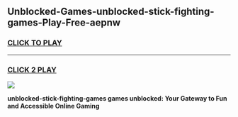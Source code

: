 
## Unblocked-Games-unblocked-stick-fighting-games-Play-Free-aepnw
<h3>
<a href="https://premium76.site?title=unblocked-stick-fighting-games&ref=18A1">CLICK TO PLAY</a></h3>
<hr>

<h3>
<a href="https://premium76.site?title=unblocked-stick-fighting-games&ref=18A1">CLICK 2 PLAY</a>
  
</h3>

<a href="https://premium76.site?title=unblocked-stick-fighting-games&ref=18A1"><img src="https://clearcache.store/games.png"></a>


**unblocked-stick-fighting-games games unblocked: Your Gateway to Fun and Accessible Online Gaming**
